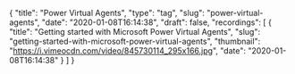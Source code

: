 {
  "title": "Power Virtual Agents",
  "type": "tag",
  "slug": "power-virtual-agents",
  "date": "2020-01-08T16:14:38",
  "draft": false,
  "recordings": [
    {
      "title": "Getting started with Microsoft Power Virtual Agents",
      "slug": "getting-started-with-microsoft-power-virtual-agents",
      "thumbnail": "https://i.vimeocdn.com/video/845730114_295x166.jpg",
      "date": "2020-01-08T16:14:38"
    }
  ]
}